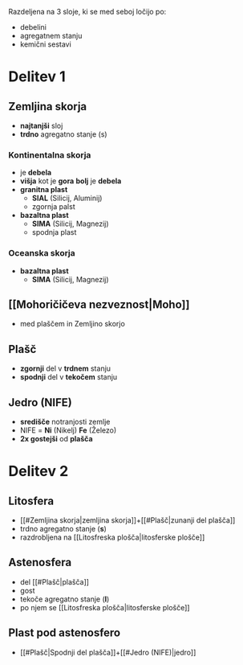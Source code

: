 Razdeljena na 3 sloje, ki se med seboj ločijo po:
- debelini
- agregatnem stanju
- kemični sestavi
# Delitev 1
## Zemljina skorja
- **najtanjši** sloj
- **trdno** agregatno stanje (s)
### Kontinentalna skorja
- je **debela** 
- **višja** kot je **gora** **bolj** je **debela**
- **granitna plast**
	- **SIAL** (Silicij, Aluminij)
	- zgornja palst
- **bazaltna plast**
	- **SIMA** (Silicij, Magnezij)
	- spodnja plast
### Oceanska skorja
- **bazaltna plast**
	- **SIMA** (Silicij, Magnezij)
## [[Mohoričičeva nezveznost|Moho]]
- med plaščem in Zemljino skorjo
## Plašč
- **zgornji** del v **trdnem** stanju
- **spodnji** del v **tekočem** stanju
## Jedro (NIFE)
- **središče** notranjosti zemlje
- NIFE = **Ni** (Nikelj) **Fe** (Železo)
- **2x gostejši** od **plašča**
# Delitev 2
## Litosfera
- [[#Zemljina skorja|zemljina skorja]]+[[#Plašč|zunanji del plašča]]
- trdno agregatno stanje (**s**)
- razdrobljena na [[Litosfreska plošča|litosferske plošče]]
## Astenosfera
- del [[#Plašč|plašča]]
- gost
- tekoče agregatno stanje (**l**)
- po njem se [[Litosfreska plošča|litosferske plošče]]
## Plast pod astenosfero
- [[#Plašč|Spodnji del plašča]]+[[#Jedro (NIFE)|jedro]] 